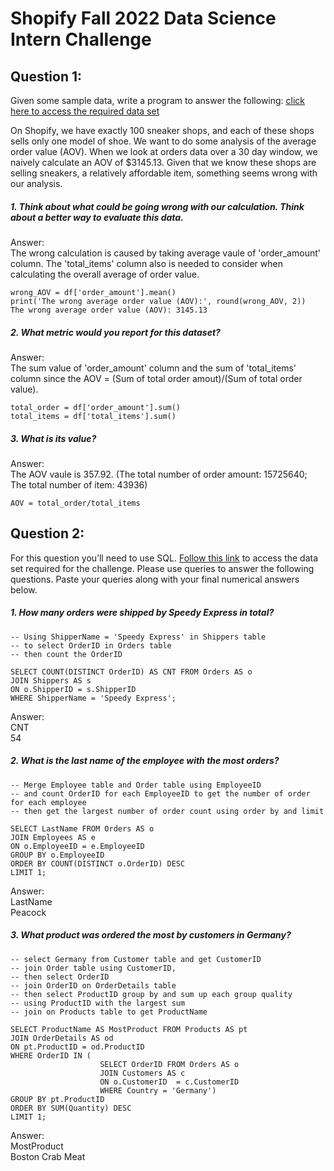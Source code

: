 # Shopify Fall 2022 Data Science Intern Challenge
## Question 1:

Given some sample data, write a program to answer the following: [click here to access the required data set](https://docs.google.com/spreadsheets/d/16i38oonuX1y1g7C_UAmiK9GkY7cS-64DfiDMNiR41LM/edit#gid=0)

  On Shopify, we have exactly 100 sneaker shops, and each of these shops sells only one model of shoe. We want to do some analysis of the average order value (AOV). When we look at orders data over a 30 day window, we naively calculate an AOV of $3145.13. Given that we know these shops are selling sneakers, a relatively affordable item, something seems wrong with our analysis. 

##### 1. Think about what could be going wrong with our calculation. Think about a better way to evaluate this data. 

Answer: \
The wrong calculation is caused by taking average vaule of 'order_amount' column. The 'total_items' column also is needed to consider when calculating the overall average of order value.  

```
wrong_AOV = df['order_amount'].mean()
print('The wrong average order value (AOV):', round(wrong_AOV, 2))
The wrong average order value (AOV): 3145.13
```

##### 2. What metric would you report for this dataset?

Answer: \
The sum value of 'order_amount' column and the sum of 'total_items' column since the AOV = (Sum of total order amout)/(Sum of total order value).

```
total_order = df['order_amount'].sum()
total_items = df['total_items'].sum()
```

##### 3. What is its value?

Answer: \
The AOV vaule is 357.92.
(The total number of order amount: 15725640; The total number of item: 43936)

```
AOV = total_order/total_items
```

## Question 2: 

For this question you’ll need to use SQL. [Follow this link](https://www.w3schools.com/SQL/TRYSQL.ASP?FILENAME=TRYSQL_SELECT_ALL) to access the data set required for the challenge. Please use queries to answer the following questions. Paste your queries along with your final numerical answers below.

##### 1. How many orders were shipped by Speedy Express in total?
```
-- Using ShipperName = 'Speedy Express' in Shippers table 
-- to select OrderID in Orders table 
-- then count the OrderID 
	
SELECT COUNT(DISTINCT OrderID) AS CNT FROM Orders AS o
JOIN Shippers AS s 
ON o.ShipperID = s.ShipperID 
WHERE ShipperName = 'Speedy Express';
```
Answer:\
CNT\
54


##### 2. What is the last name of the employee with the most orders?
```
-- Merge Employee table and Order table using EmployeeID
-- and count OrderID for each EmployeeID to get the number of order for each employee
-- then get the largest number of order count using order by and limit 

SELECT LastName FROM Orders AS o
JOIN Employees AS e
ON o.EmployeeID = e.EmployeeID 
GROUP BY o.EmployeeID
ORDER BY COUNT(DISTINCT o.OrderID) DESC
LIMIT 1;
```
Answer:\
LastName\
Peacock

##### 3. What product was ordered the most by customers in Germany?
```
-- select Germany from Customer table and get CustomerID
-- join Order table using CustomerID,
-- then select OrderID
-- join OrderID on OrderDetails table 
-- then select ProductID group by and sum up each group quality
-- using ProductID with the largest sum 
-- join on Products table to get ProductName

SELECT ProductName AS MostProduct FROM Products AS pt
JOIN OrderDetails AS od 
ON pt.ProductID = od.ProductID
WHERE OrderID IN (
                    SELECT OrderID FROM Orders AS o
                    JOIN Customers AS c
                    ON o.CustomerID  = c.CustomerID
                    WHERE Country = 'Germany')
GROUP BY pt.ProductID 
ORDER BY SUM(Quantity) DESC
LIMIT 1;
```
Answer:\
MostProduct\
Boston Crab Meat

